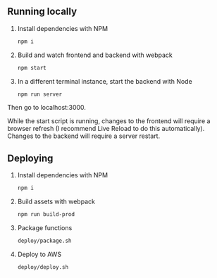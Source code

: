## Running locally

1. Install dependencies with NPM
    ```bash
    npm i
    ```

1. Build and watch frontend and backend with webpack
    ```bash
    npm start
    ```

1. In a different terminal instance, start the backend with Node
    ```bash
    npm run server
    ```

Then go to localhost:3000.

While the start script is running, changes to the frontend will require a browser refresh (I recommend Live Reload to do this automatically). Changes to the backend will require a server restart.

## Deploying

1. Install dependencies with NPM
    ```bash
    npm i
    ```

1. Build assets with webpack
    ```bash
    npm run build-prod
    ```

1. Package functions
    ```bash
    deploy/package.sh
    ```

1. Deploy to AWS
    ```bash
    deploy/deploy.sh
    ```